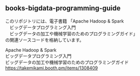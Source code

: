books-bigdata-programming-guide
----

このリポジトリには、電子書籍
「Apache Hadoop & Spark  
　ビッグデータプログラミング入門  
　ビッグデータの加工や機械学習のためのプログラミングガイド」  
の関連ソースコードを格納しています。

Apache Hadoop & Spark  
ビッグデータプログラミング入門  
ビッグデータの加工や機械学習のためのプログラミングガイド  
https://takemikami.booth.pm/items/1308409
